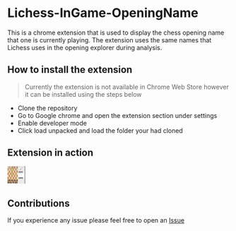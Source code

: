 # Lichess-InGame-OpeningName

This is a chrome extension that is used to display the chess opening name that one is currently playing.
The extension uses the same names that Lichess uses in the opening explorer during analysis.

## How to install the extension

> Currently the extension is not available in Chrome Web Store however it can be installed using the steps below

- Clone the repository
- Go to Google chrome and open the extension section under settings
- Enable developer mode
- Click load unpacked and load the folder your had cloned

## Extension in action 
<img src="https://github.com/bradley-Amuj/Lichess-InGame-OpeningName/blob/master/OpeningExt.gif" width="40" height="40" />


## Contributions

If you experience any issue please feel free to open an [Issue](https://github.com/bradley-Amuj/Lichess-InGame-OpeningName/issues)
